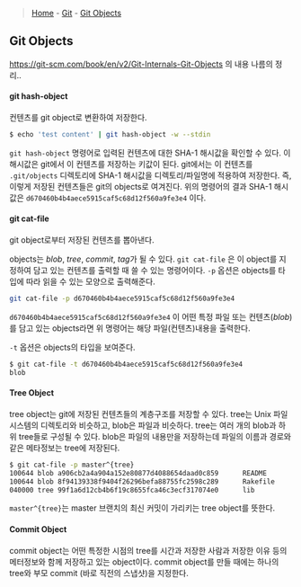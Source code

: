 > [Home](https://github.com/jjmean2/til) - [Git](https://github.com/jjmean2/til/tree/master/git) - [Git Objects](https://github.com/jjmean2/til/blob/master/git/git-object.md)


## Git Objects

https://git-scm.com/book/en/v2/Git-Internals-Git-Objects 의 내용 나름의 정리.. 

#### git hash-object

컨텐츠를 git object로 변환하여 저장한다.

```bash
$ echo 'test content' | git hash-object -w --stdin
```

`git hash-object` 명령어로 입력된 컨텐츠에 대한 SHA-1 해시값을 확인할 수 있다. 이 해시값은 git에서 이 컨텐츠를 저장하는 키값이 된다. git에서는 이 컨텐츠를 `.git/objects` 디렉토리에 SHA-1 해시값을 디렉토리/파일명에 적용하여 저장한다. 즉, 이렇게 저장된 컨텐츠들은 git의 objects로 여겨진다. 위의 명령어의 결과 SHA-1 해시값은 `d670460b4b4aece5915caf5c68d12f560a9fe3e4` 이다.

#### git cat-file

git object로부터 저장된 컨텐츠를 뽑아낸다.

objects는 *blob*, *tree*, *commit*, *tag*가 될 수 있다. `git cat-file` 은 이 object를 지정하여 담고 있는 컨텐츠를 출력할 때 쓸 수 있는 명령어이다. `-p` 옵션은 objects를 타입에 따라 읽을 수 있는 모양으로 출력해준다. 

```bash
git cat-file -p d670460b4b4aece5915caf5c68d12f560a9fe3e4
```

`d670460b4b4aece5915caf5c68d12f560a9fe3e4` 이 어떤 특정 파일 또는 컨텐츠(*blob*)를 담고 있는 objects라면 위 명령어는 해당 파일(컨텐츠)내용을 출력한다.

`-t` 옵션은 objects의 타입을 보여준다.

```bash
$ git cat-file -t d670460b4b4aece5915caf5c68d12f560a9fe3e4
blob
```

#### Tree Object
tree object는 git에 저장된 컨텐츠들의 계층구조를 저장할 수 있다. tree는 Unix 파일시스템의 디렉토리와 비슷하고, blob은 파일과 비슷하다. tree는 여러 개의 blob과 하위 tree들로 구성될 수 있다. blob은 파일의 내용만을 저장하는데 파일의 이름과 경로와 같은 메타정보는 tree에 저장된다.

```bash
$ git cat-file -p master^{tree}
100644 blob a906cb2a4a904a152e80877d4088654daad0c859      README
100644 blob 8f94139338f9404f26296befa88755fc2598c289      Rakefile
040000 tree 99f1a6d12cb4b6f19c8655fca46c3ecf317074e0      lib
```

`master^{tree}`는 master 브랜치의 최신 커밋이 가리키는 tree object를 뜻한다.

#### Commit Object
commit object는 어떤 특정한 시점의 tree를 시간과 저장한 사람과 저장한 이유 등의 메터정보와 함께 저장하고 있는 object이다. commit object를 만들 때에는 하나의 tree와 부모 commit (바로 직전의 스냅샷)을 지정한다.





